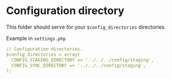 Configuration directory
=======================

This folder should serve for your `$config_directories` directories.

Example in `settings.php`

```yaml
// Configuration directories.
$config_directories = array(
  CONFIG_STAGING_DIRECTORY => '../../../config/staging',
  CONFIG_SYNC_DIRECTORY => '../../../config/staging',
);
```
